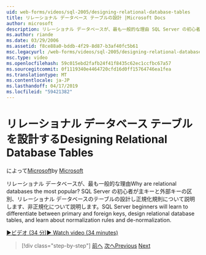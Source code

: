 ```yaml
---
uid: web-forms/videos/sql-2005/designing-relational-database-tables
title: リレーショナル データベース テーブルの設計 |Microsoft Docs
author: microsoft
description: リレーショナル データベースが、最も一般的な理由 SQL Server の初心者は、主キーと外部キー、リレーショナル データベースのデザインを区別するために学習しています.
ms.author: riande
ms.date: 03/29/2006
ms.assetid: f8ce88a0-bddb-4f29-8d87-b3af40fc5b61
msc.legacyurl: /web-forms/videos/sql-2005/designing-relational-database-tables
msc.type: video
ms.openlocfilehash: 59c015ebd2fafb24f41f8435c62ec1ccfbc67a57
ms.sourcegitcommit: 0f1119340e4464720cfd16d0ff15764746ea1fea
ms.translationtype: MT
ms.contentlocale: ja-JP
ms.lasthandoff: 04/17/2019
ms.locfileid: "59421382"
---
```

# <a name="designing-relational-database-tables"></a><span data-ttu-id="50db6-104">リレーショナル データベース テーブルを設計する</span><span class="sxs-lookup"><span data-stu-id="50db6-104">Designing Relational Database Tables</span></span>

<span data-ttu-id="50db6-105">によって[Microsoft](https://github.com/microsoft)</span><span class="sxs-lookup"><span data-stu-id="50db6-105">by [Microsoft](https://github.com/microsoft)</span></span>

<span data-ttu-id="50db6-106">リレーショナル データベースが、最も一般的な理由</span><span class="sxs-lookup"><span data-stu-id="50db6-106">Why are relational databases the most popular?</span></span> <span data-ttu-id="50db6-107">SQL Server の初心者が主キーと外部キーの区別、リレーショナル データベースのテーブルの設計し正規化規則について説明します、非正規化について説明します。</span><span class="sxs-lookup"><span data-stu-id="50db6-107">SQL Server beginners will learn to differentiate between primary and foreign keys, design relational database tables, and learn about normalization rules and de-normalization.</span></span>

[<span data-ttu-id="50db6-108">&#9654;ビデオ (34 分)</span><span class="sxs-lookup"><span data-stu-id="50db6-108">&#9654; Watch video (34 minutes)</span></span>](https://channel9.msdn.com/Blogs/ASP-NET-Site-Videos/designing-relational-database-tables)

> [!div class="step-by-step"]
> <span data-ttu-id="50db6-109">[前へ](more-about-column-data-types-and-other-properties.md)
> [次へ](manipulating-database-data.md)</span><span class="sxs-lookup"><span data-stu-id="50db6-109">[Previous](more-about-column-data-types-and-other-properties.md)
[Next](manipulating-database-data.md)</span></span>
